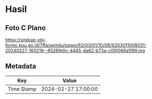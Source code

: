 # Hasil

## Foto C Plano

https://sirekap-obj-formc.kpu.go.id/7ffa/pemilu/ppwp/62/03/01/10/08/6203011008031-20240227-160219--8526fe0c-4445-4a62-b73a-c05f066a1f99.jpg


## Metadata

| Key        | Value               |
| ---------- | ------------------- |
| Time Stamp | 2024-02-27 17:00:00 |



